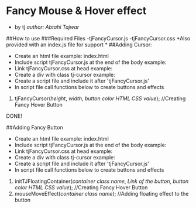 # Fancy Mouse & Hover effect 
- by tj
*author: Abtahi Tajwar*

##How to use
###Required Files
-tjFancyCursor.js
-tjFancyCursor.css
*Also provided with an index.js file for support *
##Adding Cursor:
- Create an html file example: index.html
- Include script tjFancyCursor.js at the end of the body example: <script src="tjFancyCursor.js"></script>
- Link tjFancyCursor.css at head example: <link rel="stylesheet" href="tjFancyCursor.css">
- Create a div with class tj-cursor example: <div class="tj-cursor"></div>
- Create a script file and include it after 'tjFancyCursor.js'
- In script file call functions below to create buttons and effects
 1. tjFancyCursor(*height*, *width*, *button color HTML CSS value*); //Creating Fancy Hover Button

DONE!

##Adding Fancy Button
- Create an html file example: index.html
- Include script tjFancyCursor.js at the end of the body example: <script src="tjFancyCursor.js"></script>
- Link tjFancyCursor.css at head example: <link rel="stylesheet" href="tjFancyCursor.css">
- Create a div with class tj-cursor example: <div class="classname"></div>
- Create a script file and include it after 'tjFancyCursor.js'
- In script file call functions below to create buttons and effects
 1. initTJFloatingContainer(*container class name*, *Link of the button*, *button color HTML CSS value*); //Creating Fancy Hover Button
 2. mouseMoveEffect(*container class name*);  //Adding floating effect to the button